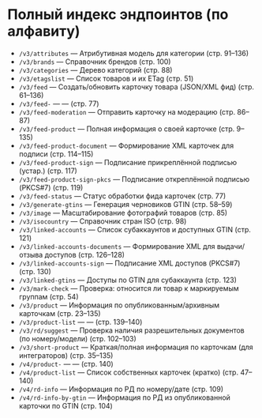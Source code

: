 # Полный индекс эндпоинтов (по алфавиту)

- `/v3/attributes` — Атрибутивная модель для категории (стр. 91–136)
- `/v3/brands` — Справочник брендов (стр. 100)
- `/v3/categories` — Дерево категорий (стр. 88)
- `/v3/etagslist` — Список товаров и их ETag (стр. 51)
- `/v3/feed` — Создать/обновить карточку товара (JSON/XML фид) (стр. 61–136)
- `/v3/feed-` — — (стр. 77)
- `/v3/feed-moderation` — Отправить карточку на модерацию (стр. 86–87)
- `/v3/feed-product` — Полная информация о своей карточке (стр. 9–135)
- `/v3/feed-product-document` — Формирование XML карточек для подписи (стр. 114–115)
- `/v3/feed-product-sign` — Подписание прикреплённой подписью (устар.) (стр. 117)
- `/v3/feed-product-sign-pkcs` — Подписание откреплённой подписью (PKCS#7) (стр. 119)
- `/v3/feed-status` — Статус обработки фида карточек (стр. 77)
- `/v3/generate-gtins` — Генерация черновиков GTIN (стр. 58–59)
- `/v3/image` — Масштабирование фотографий товаров (стр. 85)
- `/v3/isocountry` — Справочник стран ISO (стр. 98)
- `/v3/linked-accounts` — Список субаккаунтов и доступных GTIN (стр. 121)
- `/v3/linked-accounts-documents` — Формирование XML для выдачи/отзыва доступов (стр. 126–128)
- `/v3/linked-accounts-sign` — Подписание XML доступов (PKCS#7) (стр. 130)
- `/v3/linked-gtins` — Доступы по GTIN для субаккаунта (стр. 123)
- `/v3/mark-check` — Проверка: относится ли товар к маркируемым группам (стр. 54)
- `/v3/product` — Информация по опубликованным/архивным карточкам (стр. 23–135)
- `/v3/product-list` — — (стр. 139–140)
- `/v3/rd/suggest` — Проверка наличия разрешительных документов (по номеру/модели) (стр. 102–103)
- `/v3/short-product` — Краткая/полная информация по карточкам (для интеграторов) (стр. 35–135)
- `/v4/product-` — — (стр. 140)
- `/v4/product-list` — Список собственных карточек (кратко) (стр. 47–140)
- `/v4/rd-info` — Информация по РД по номеру/дате (стр. 109)
- `/v4/rd-info-by-gtin` — Информация по РД из опубликованной карточки по GTIN (стр. 104)
